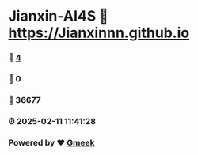 # Jianxin-AI4S :link: https://Jianxinnn.github.io 
### :page_facing_up: [4](https://Jianxinnn.github.io/tag.html) 
### :speech_balloon: 0 
### :hibiscus: 36677 
### :alarm_clock: 2025-02-11 11:41:28 
### Powered by :heart: [Gmeek](https://github.com/Meekdai/Gmeek)
